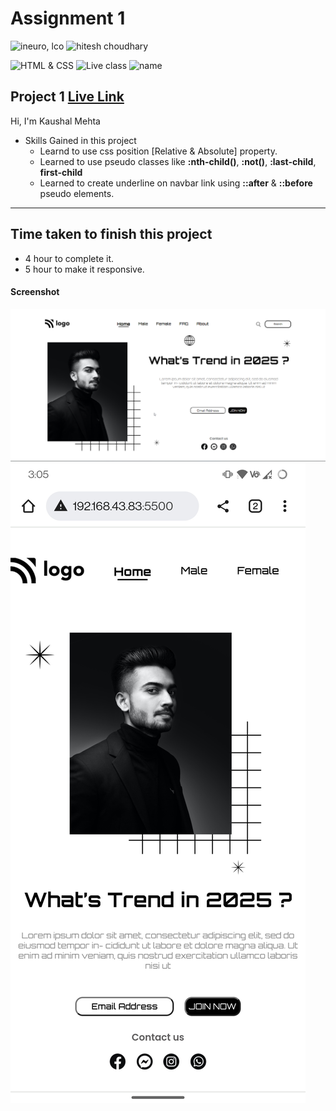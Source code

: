 # Assignment 1

![ineuro, lco](https://img.shields.io/badge/iNeuron-LCO-green)
![hitesh choudhary](https://img.shields.io/badge/Hitesh--Choudhary-Full--stack--JS--bootcamp-red)

![HTML & CSS](https://img.shields.io/badge/HTML-CSS-orange)
![Live class](https://img.shields.io/badge/LIVE--CLASS-PROJECT--1-lightgrey)
![name](https://img.shields.io/badge/Kaushal--Mehta-MCA--last--year-lightgrey)

## Project 1 [Live Link](#)

Hi, I'm Kaushal Mehta

-   Skills Gained in this project
    -   Learnd to use css position [Relative & Absolute] property.
    -   Learned to use pseudo classes like **:nth-child()**, **:not()**, **:last-child**, **first-child**
    -   Learned to create underline on navbar link using **::after** & **::before** pseudo elements.

---

## Time taken to finish this project

-   4 hour to complete it.
-   5 hour to make it responsive.

#### Screenshot

![Desktop](./screenshots/screenshot.png)
![Mobile](./screenshots/mobile.jpg)
